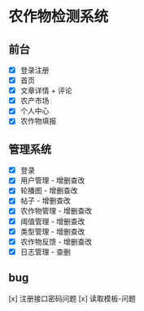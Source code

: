 # 农作物检测系统

## 前台

- [x] 登录注册
- [x] 首页
- [x] 文章详情 + 评论
- [x] 农产市场
- [x] 个人中心
- [x] 农作物填报

## 管理系统

- [x] 登录
- [x] 用户管理 - 增删查改
- [x] 轮播图 - 增删查改
- [x] 帖子 - 增删查改
- [x] 农作物管理 - 增删查改
- [x] 阈值管理 - 增删查改
- [x] 类型管理 - 增删查改
- [x] 农作物反馈 - 增删查改
- [x] 日志管理 - 查删

## bug

[x] 注册接口密码问题
[x] 读取模板-问题
